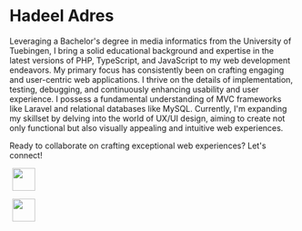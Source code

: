 # Hadeel Adres
Leveraging a Bachelor's degree in media informatics from the University of Tuebingen, I bring a solid educational background and expertise in the
latest versions of PHP, TypeScript, and JavaScript to my web development endeavors.
My primary focus has consistently been on crafting engaging and user-centric web applications. I thrive on the details of implementation,
testing, debugging, and continuously enhancing usability and user experience. I possess a fundamental understanding of MVC frameworks like Laravel and
relational databases like MySQL.
Currently, I'm expanding my skillset by delving into the world of UX/UI design, aiming to create not only functional but also visually appealing
and intuitive web experiences.

Ready to collaborate on crafting exceptional web experiences? Let's connect!
<!DOCTYPE html>
<html lang="de">
<head>
    <meta charset="UTF-8">
    <title>Email und LinkedIn Logos</title>
    <style>
        a {
            display: inline-block;
            margin: 0 5px;
        }
    </style>
</head>
<body>
<a href="mailto:adres.hadeel99@gmail.com"><img src="https://cdn1.iconfinder.com/data/icons/google-s-logo/150/Google_Icons-02-512.png" width="40" height="40"></a>

<a href="https://www.linkedin.com/in/hadeel-adres-8726bb191/"><img src="https://cdn2.iconfinder.com/data/icons/social-media-applications/64/social_media_applications_14-linkedin-64.png" width="40" height="40"></a>
</body>
</html>
